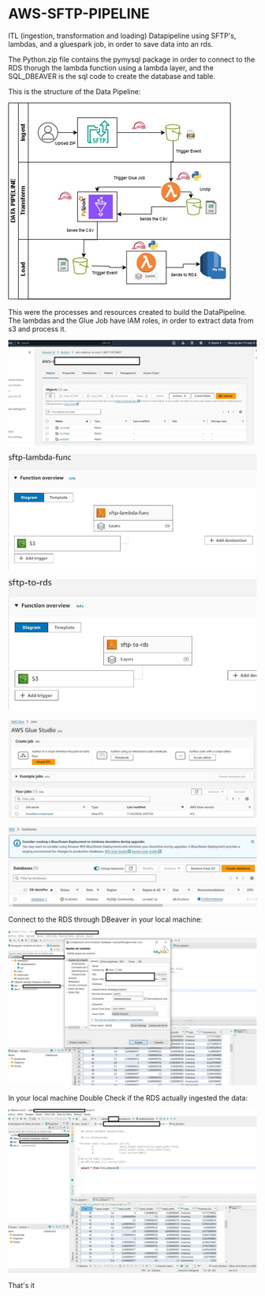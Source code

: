 # AWS-SFTP-PIPELINE

ITL (ingestion, transformation and loading) Datapipeline using SFTP's, lambdas, and a gluespark job, in order to save data into an rds.

The Python.zip file contains the pymysql package in order to connect to the RDS thorugh the lambda function using a lambda layer, and the SQL_DBEAVER is the sql code to create the database and table.

This is the structure of the Data Pipeline:

![Alt text](screenshots/sftp-pipeline.jpg)

This were the processes and resources created to build the DataPipeline.
The lambdas and the Glue Job have IAM roles, in order to extract data from s3 and process it.

![Alt text](screenshots/s3.JPG)

![Alt text](screenshots/lambda.JPG)

![Alt text](screenshots/lambda2.JPG)

![Alt text](screenshots/glue.JPG)

![Alt text](screenshots/rds.JPG)

Connect to the RDS through DBeaver in your local machine:

![Alt text](screenshots/1.jpeg)

In your local machine Double Check if the RDS actually ingested the data:

![Alt text](screenshots/2.jpeg)

That's it
